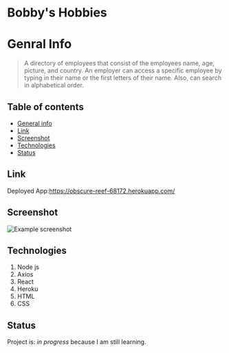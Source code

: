 # Bobby's Hobbies


# Genral Info
> A directory of employees that consist of the employees name, age, picture, and country. An employer can access a specific employee by typing in their name or the first letters of their name. Also, can search in alphabetical order. 

## Table of contents
* [General info](#general-info)
* [Link](#Link)
* [Screenshot](#screenrecording)
* [Technologies](#Technologies)
* [Status](#status)

## Link
Deployed App:https://obscure-reef-68172.herokuapp.com/

## Screenshot
![Example screenshot](employeedirectory.png)


## Technologies
1. Node js
2. Axios
3. React
4. Heroku
5. HTML
6. CSS


## Status
Project is: _in progress_ because I am still learning.

